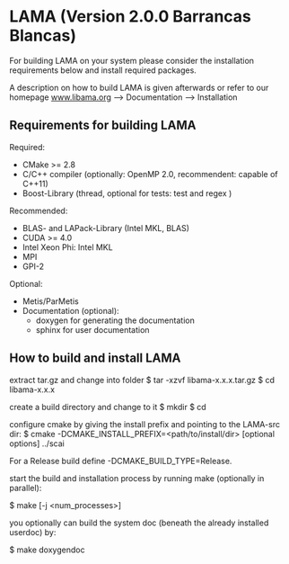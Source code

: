 # LAMA (Version 2.0.0 Barrancas Blancas)

For building LAMA on your system please consider the installation requirements below and install required packages. 

A description on how to build LAMA is given afterwards or refer to our homepage www.libama.org --> Documentation --> Installation

## Requirements for building LAMA

Required:
 * CMake >= 2.8
 * C/C++ compiler (optionally: OpenMP 2.0, recommendent: capable of C++11)
 * Boost-Library (thread, optional for tests: test and regex )

Recommended:
 * BLAS- and LAPack-Library (Intel MKL, BLAS)
 * CUDA >= 4.0
 * Intel Xeon Phi: Intel MKL
 * MPI
 * GPI-2

Optional:
 * Metis/ParMetis
 * Documentation (optional):
   - doxygen for generating the documentation
   - sphinx for user documentation

## How to build and install LAMA

extract tar.gz and change into folder
 $ tar -xzvf libama-x.x.x.tar.gz
 $ cd libama-x.x.x

create a build directory and change to it
 $ mkdir <build>
 $ cd <build>

configure cmake by giving the install prefix and pointing to the LAMA-src dir:
 $ cmake -DCMAKE_INSTALL_PREFIX=<path/to/install/dir> [optional options] ../scai

For a Release build define -DCMAKE_BUILD_TYPE=Release.

start the build and installation process by running make (optionally in parallel):

 $ make [-j <num_processes>]

you optionally can build the system doc (beneath the already installed userdoc) by:

 $ make doxygendoc
